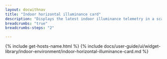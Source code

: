 ```yaml
---
layout: docwithnav
title: "Indoor horizontal illuminance card"
description: "Displays the latest indoor illuminance telemetry in a scalable horizontal layout."
breadcrumbs: "true"
breadcrumbs-steps: "2"

---
```

{% include get-hosts-name.html %}
{% include docs/user-guide/ui/widget-library/indoor-environment/indoor-horizontal-illuminance-card.md %}
